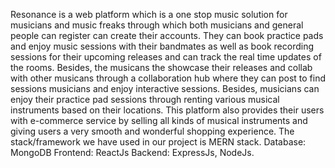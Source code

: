 Resonance is a web platform which is a one stop music solution for musicians and music freaks through which both musicians and general people can register can create their accounts. They can book practice pads and enjoy music sessions with their bandmates as well as book recording sessions for their upcoming releases and can track the real time updates of the rooms. Besides, the musicans the showcase their releases and collab with other musicans through a collaboration hub where they can post to find sessions musicians and enjoy interactive sessions. Besides, musicians can enjoy their practice pad sessions through renting various musical instruments based on their locations. This platform also provides their users with e-commerce service by selling all kinds of musical instruments and giving users a very smooth and wonderful shopping experience. The stack/framework we have used in our project is MERN stack. 
Database: MongoDB 
Frontend: ReactJs 
Backend: ExpressJs, NodeJs.            
